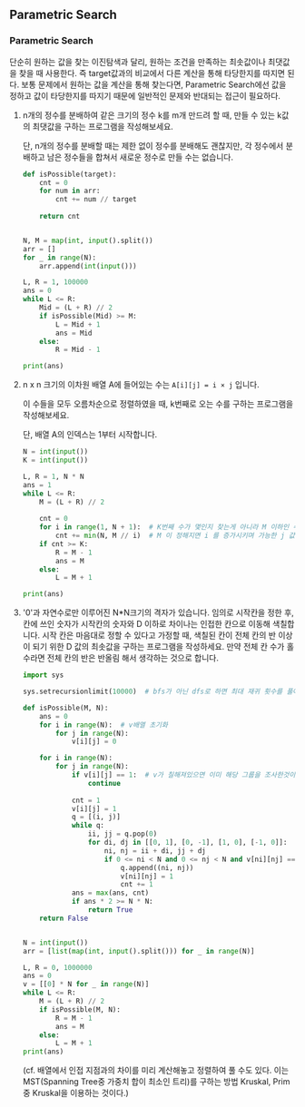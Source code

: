 ## Parametric Search

### Parametric Search

단순히 원하는 값을 찾는 이진탐색과 달리, 원하는 조건을 만족하는 최솟값이나 최댓값을 찾을 때 사용한다. 즉 target값과의 비교에서 다른 계산을 통해 타당한지를 따지면 된다. 보통 문제에서 원하는 값을 계산을 통해 찾는다면, Parametric Search에선 값을 정하고 값이 타당한지를 따지기 때문에 일반적인 문제와 반대되는 접근이 필요하다.

1. n개의 정수를 분배하여 같은 크기의 정수 k를 m개 만드려 할 때, 만들 수 있는 k값의 최댓값을 구하는 프로그램을 작성해보세요.

   단, n개의 정수를 분배할 때는 제한 없이 정수를 분배해도 괜찮지만, 각 정수에서 분배하고 남은 정수들을 합쳐서 새로운 정수로 만들 수는 없습니다.

   ```python
   def isPossible(target):
       cnt = 0
       for num in arr:
           cnt += num // target
       
       return cnt
   
   
   N, M = map(int, input().split())
   arr = []
   for _ in range(N):
       arr.append(int(input()))
   
   L, R = 1, 100000
   ans = 0
   while L <= R:
       Mid = (L + R) // 2
       if isPossible(Mid) >= M:
           L = Mid + 1
           ans = Mid
       else:
           R = Mid - 1
   
   print(ans)
   ```

2. n x n 크기의 이차원 배열 A에 들어있는 수는 `A[i][j] = i × j` 입니다.

   이 수들을 모두 오름차순으로 정렬하였을 때, k번째로 오는 수를 구하는 프로그램을 작성해보세요.

   단, 배열 A의 인덱스는 1부터 시작합니다.

   ```python
   N = int(input())
   K = int(input())
   
   L, R = 1, N * N
   ans = 1
   while L <= R:
       M = (L + R) // 2
       
       cnt = 0
       for i in range(1, N + 1):  # K번째 수가 몇인지 찾는게 아니라 M 이하인 수가 몇개인지 찾는다.
           cnt += min(N, M // i)  # M 이 정해지면 i 를 증가시키며 가능한 j 값을 확정한다.
       if cnt >= K:
           R = M - 1
           ans = M
       else:
           L = M + 1
   
   print(ans)
   ```

3. '0'과 자연수로만 이루어진 N*N크기의 격자가 있습니다. 임의로 시작칸을 정한 후, 칸에 쓰인 숫자가 시작칸의 숫자와 D 이하로 차이나는 인접한 칸으로 이동해 색칠합니다. 시작 칸은 마음대로 정할 수 있다고 가정할 때, 색칠된 칸이 전체 칸의 반 이상이 되기 위한 D 값의 최솟값을 구하는 프로그램을 작성하세요. 만약 전체 칸 수가 홀수라면 전체 칸의 반은 반올림 해서 생각하는 것으로 합니다.

   ```python
   import sys
   
   sys.setrecursionlimit(10000)  # bfs가 아닌 dfs로 하면 최대 재귀 횟수를 풀어준다.
   
   def isPossible(M, N):
       ans = 0
       for i in range(N):  # v배열 초기화
           for j in range(N):
               v[i][j] = 0
   
       for i in range(N):
           for j in range(N):
               if v[i][j] == 1:  # v가 칠해져있으면 이미 해당 그룹을 조사한것이다.
                   continue
               
               cnt = 1
               v[i][j] = 1
               q = [(i, j)]
               while q:
                   ii, jj = q.pop(0)
                   for di, dj in [[0, 1], [0, -1], [1, 0], [-1, 0]]:
                       ni, nj = ii + di, jj + dj
                       if 0 <= ni < N and 0 <= nj < N and v[ni][nj] == 0 and abs(arr[ii][jj] - arr[ni][nj]) <= M:
                           q.append((ni, nj))
                           v[ni][nj] = 1
                           cnt += 1
               ans = max(ans, cnt)
               if ans * 2 >= N * N:
                   return True
       return False
   
   
   N = int(input())
   arr = [list(map(int, input().split())) for _ in range(N)]
   
   L, R = 0, 1000000
   ans = 0
   v = [[0] * N for _ in range(N)]
   while L <= R:
       M = (L + R) // 2
       if isPossible(M, N):
           R = M - 1
           ans = M
       else:
           L = M + 1
   print(ans)
   ```

   (cf. 배열에서 인접 지점과의 차이를 미리 계산해놓고 정렬하여 풀 수도 있다. 이는 MST(Spanning Tree중 가중치 합이 최소인 트리)를 구하는 방법 Kruskal, Prim 중 Kruskal을 이용하는 것이다.)
